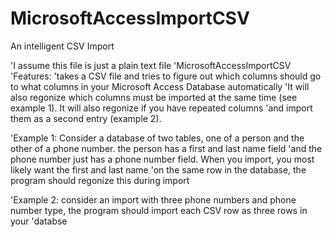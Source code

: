 # MicrosoftAccessImportCSV
An intelligent CSV Import


'I assume this file is just a plain text file
'MicrosoftAccessImportCSV
'Features:
'takes a CSV file and tries to figure out which columns should go to what columns in your Microsoft Access Database automatically
'It will also regonize which columns must be imported at the same time (see example 1). It will also regonize if you have repeated columns
'and import them as a second entry (example 2).

'Example 1: Consider a database of two tables, one of a person and the other of a phone number. the person has a first and last name field
'and the phone number just has a phone number field. When you import, you most likely want the first and last name 
'on the same row in the database, the program should regonize this during import

'Example 2: consider an import with three phone numbers and phone number type, the program should import each CSV row as three rows in your
'databse
